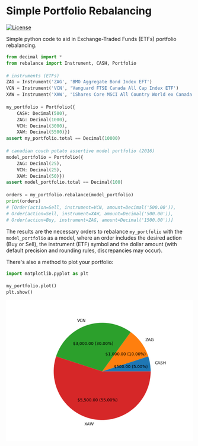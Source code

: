 # Simple Portfolio Rebalancing

[![License](http://img.shields.io/:license-mit-blue.svg)](https://github.com/jordao76/rebalance/blob/master/LICENSE.md)

Simple python code to aid in Exchange-Traded Funds (ETFs) portfolio rebalancing.

```python
from decimal import *
from rebalance import Instrument, CASH, Portfolio

# instruments (ETFs)
ZAG = Instrument('ZAG', 'BMO Aggregate Bond Index EFT')
VCN = Instrument('VCN', 'Vanguard FTSE Canada All Cap Index ETF')
XAW = Instrument('XAW', 'iShares Core MSCI All Country World ex Canada Index ETF')

my_portfolio = Portfolio({
    CASH: Decimal(500),
    ZAG: Decimal(1000),
    VCN: Decimal(3000),
    XAW: Decimal(5500)})
assert my_portfolio.total == Decimal(10000)

# canadian couch potato assertive model portfolio (2016)
model_portfolio = Portfolio({
    ZAG: Decimal(25),
    VCN: Decimal(25),
    XAW: Decimal(50)})
assert model_portfolio.total == Decimal(100)

orders = my_portfolio.rebalance(model_portfolio)
print(orders)
# [Order(action=Sell, instrument=VCN, amount=Decimal('500.00')),
# Order(action=Sell, instrument=XAW, amount=Decimal('500.00')),
# Order(action=Buy, instrument=ZAG, amount=Decimal('1500.00'))]
```

The results are the necessary orders to rebalance `my_portfolio` with the `model_portfolio` as a model, where an order includes the desired action (Buy or Sell), the instrument (ETF) symbol and the dollar amount (with default precision and rounding rules, discrepancies may occur).

There's also a method to plot your portfolio:

```python
import matplotlib.pyplot as plt

my_portfolio.plot()
plt.show()
```

![My Portfolio](my_portfolio.png)
